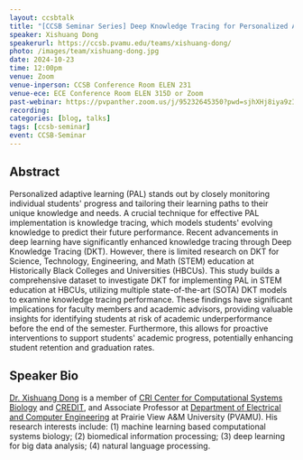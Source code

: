 ```yaml
---
layout: ccsbtalk
title: "[CCSB Seminar Series] Deep Knowledge Tracing for Personalized Adaptive Learning at Historically Black College and Universities (HBCUs)"
speaker: Xishuang Dong
speakerurl: https://ccsb.pvamu.edu/teams/xishuang-dong/
photo: /images/team/xishuang-dong.jpg
date: 2024-10-23
time: 12:00pm
venue: Zoom
venue-inperson: CCSB Conference Room ELEN 231
venue-ece: ECE Conference Room ELEN 315D or Zoom
past-webinar: https://pvpanther.zoom.us/j/95232645350?pwd=sjhXHj8iya9zIz8sc0koZ4GcwAbUlv.1&from=addon
recording: 
categories: [blog, talks]
tags: [ccsb-seminar]
event: CCSB-Seminar
---
```



## Abstract

Personalized adaptive learning (PAL) stands out by closely monitoring individual students' progress and tailoring their learning paths to their unique knowledge and needs. A crucial technique for effective PAL implementation is knowledge tracing, which models students' evolving knowledge to predict their future performance. Recent advancements in deep learning have significantly enhanced knowledge tracing through Deep Knowledge Tracing (DKT). However, there is limited research on DKT for Science, Technology, Engineering, and Math (STEM) education at Historically Black Colleges and Universities (HBCUs). This study builds a comprehensive dataset to investigate DKT for implementing PAL in STEM education at HBCUs, utilizing multiple state-of-the-art (SOTA) DKT models to examine knowledge tracing performance. These findings have significant implications for faculty members and academic advisors, providing valuable insights for identifying students at risk of academic underperformance before the end of the semester. Furthermore, this allows for proactive interventions to support students' academic progress, potentially enhancing student retention and graduation rates.


## Speaker Bio

[Dr. Xishuang Dong](https://ccsb.pvamu.edu/team/xishuang-dong/) is a member of [CRI Center for Computational Systems Biology](https://ccsb.pvamu.edu) and [CREDIT](https://www.pvamu.edu/engineering/credit/), and Associate Professor at [Department of Electrical and Computer Engineering](https://www.pvamu.edu/ece/) at Prairie View A&M University (PVAMU). His research interests include: (1) machine learning based computational systems biology; (2) biomedical information processing; (3) deep learning for big data analysis; (4) natural language processing.


